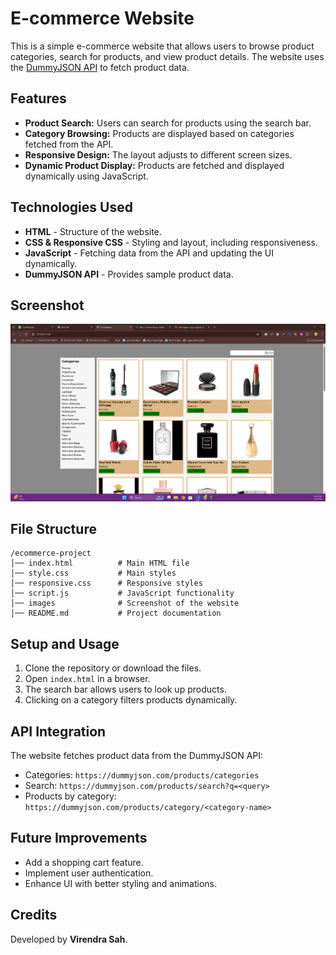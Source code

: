 # E-commerce Website

This is a simple e-commerce website that allows users to browse product categories, search for products, and view product details. The website uses the [DummyJSON API](https://dummyjson.com/) to fetch product data.

## Features

- **Product Search:** Users can search for products using the search bar.
- **Category Browsing:** Products are displayed based on categories fetched from the API.
- **Responsive Design:** The layout adjusts to different screen sizes.
- **Dynamic Product Display:** Products are fetched and displayed dynamically using JavaScript.

## Technologies Used

- **HTML** - Structure of the website.
- **CSS & Responsive CSS** - Styling and layout, including responsiveness.
- **JavaScript** - Fetching data from the API and updating the UI dynamically.
- **DummyJSON API** - Provides sample product data.

## Screenshot

<img src="Images/Page-screenshot.png">

## File Structure

```
/ecommerce-project
│── index.html          # Main HTML file
│── style.css           # Main styles
│── responsive.css      # Responsive styles
│── script.js           # JavaScript functionality
│── images              # Screenshot of the website
│── README.md           # Project documentation
```

## Setup and Usage

1. Clone the repository or download the files.
2. Open `index.html` in a browser.
3. The search bar allows users to look up products.
4. Clicking on a category filters products dynamically.

## API Integration

The website fetches product data from the DummyJSON API:
- Categories: `https://dummyjson.com/products/categories`
- Search: `https://dummyjson.com/products/search?q=<query>`
- Products by category: `https://dummyjson.com/products/category/<category-name>`

## Future Improvements

- Add a shopping cart feature.
- Implement user authentication.
- Enhance UI with better styling and animations.

## Credits

Developed by **Virendra Sah**.
